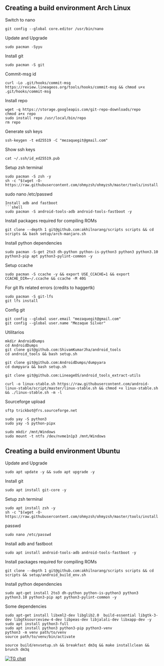 Creating a build environment Arch Linux
-------------------------------------
Switch to nano
```shel
git config --global core.editor /usr/bin/nano
```
Update and Upgrade
```shell
sudo pacman -Syyu
```
Install git
```shell
sudo pacman -S git 
```
Commit-msg id
```shell
curl -Lo .git/hooks/commit-msg https://review.lineageos.org/tools/hooks/commit-msg && chmod u+x .git/hooks/commit-msg
```
Install repo
```shell
wget -q https://storage.googleapis.com/git-repo-downloads/repo
chmod a+x repo
sudo install repo /usr/local/bin/repo
rm repo
```
Generate ssh keys
```shell
ssh-keygen -t ed25519 -C "mezaquegit@gmail.com"
```
Show ssh keys
```shell
cat ~/.ssh/id_ed25519.pub
```
Setup zsh terminal
```shell
sudo pacman -S zsh -y
sh -c "$(wget -O- https://raw.githubusercontent.com/ohmyzsh/ohmyzsh/master/tools/install.sh)"
```
sudo nano /etc/passwd
```
Install adb and fastboot
```shell
sudo pacman -S android-tools-adb android-tools-fastboot -y
```
Install packages required for compiling ROMs
```shell
git clone --depth 1 git@github.com:akhilnarang/scripts scripts && cd scripts && bash setup/arch-manjaro.sh
```
Install python dependencies
```shell
sudo pacman -S-get 2to3 dh-python python-is-python3 python3 python3.10 python3-pip apt python3-pylint-common -y
```
Setup ccache
```shell
sudo pacman -S ccache -y && export USE_CCACHE=1 && export CCACHE_DIR=~/.ccache && ccache -M 40G
```
For git lfs related errors (credits to haggertk)
```shell
sudo pacman -S git-lfs
git lfs install
```
Config git
```shell
git config --global user.email "mezaquegit@gmail.com"
git config --global user.name "Mezaque Silver"
```
Utilitarios
```shel
mkdir AndroidDumps
cd AndroidDumps
git clone git@github.com:ShivamKumarJha/android_tools
cd android_tools && bash setup.sh
```
```shel
git clone git@github.com:AndroidDumps/dumpyara
cd dumpyara && bash setup.sh
```
```shel
git clone git@github.com:LineageOS/android_tools_extract-utils
```
```shel
curl -o linux-stable.sh https://raw.githubusercontent.com/android-linux-stable/script/master/linux-stable.sh && chmod +x linux-stable.sh && ./linux-stable.sh -m -l
```
Sourceforge upload
```shell
sftp trickbot@frs.sourceforge.net
```
```shell
sudo yay -S python3
sudo yay -S python-pipx
```
```shell
sudo mkdir /mnt/Windows
sudo mount -t ntfs /dev/nvme1n1p3 /mnt/Windows
```
Creating a build environment Ubuntu
-------------------------------------
Update and Upgrade
```shell
sudo apt update -y && sudo apt upgrade -y 
```
Install git
```shell
sudo apt install git-core -y 
```
Setup zsh terminal
```shell
sudo apt install zsh -y
sh -c "$(wget -O- https://raw.githubusercontent.com/ohmyzsh/ohmyzsh/master/tools/install.sh)"
```
passwd
```shell
sudo nano /etc/passwd
```
Install adb and fastboot
```shell
sudo apt install android-tools-adb android-tools-fastboot -y
```
Install packages required for compiling ROMs
```shell
git clone --depth 1 git@github.com:akhilnarang/scripts scripts && cd scripts && setup/android_build_env.sh
```
Install python dependencies
```shell
sudo apt-get install 2to3 dh-python python-is-python3 python3 python3.10 python3-pip apt python3-pylint-common -y
```
Some dependencies
```shell
sudo apt-get install libxml2-dev libglib2.0  build-essential libgtk-3-dev libgtksourceview-4-dev libpeas-dev libjalali-dev libxapp-dev -y
sudo apt install python3-full
sudo apt install python3 python3-pip python3-venv
python3 -m venv path/to/venv
source path/to/venv/bin/activate
```
```shell
source build/envsetup.sh && breakfast dm3q && make installclean && brunch dm3q
```
[![TG chat](https://img.shields.io/badge/Support-Telegram-%23e52c5f.svg?style=for-the-badge&logo=telegram&&labelColor=121217991103595)](https://t.me/guckesh)
